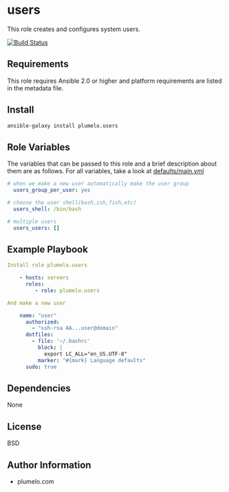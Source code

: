 users
=========

This role creates and configures system users.

[![Build Status](https://travis-ci.org/plumelo/ansible-role-users.svg?branch=master)](https://travis-ci.org/plumelo/ansible-role-users)

Requirements
------------

This role requires Ansible 2.0 or higher and platform requirements are listed in the metadata file.

Install
-------

```sh
ansible-galaxy install plumelo.users
```

Role Variables
--------------

The variables that can be passed to this role and a brief description about them are as follows.
For all variables, take a look at [defaults/main.yml](https://github.com/plumelo/ansible-role-users/blob/master/defaults/main.yml)

```yaml
# when we make a new user automatically make the user group
  users_group_per_user: yes

# choose the user shell(bash,zsh,fish,etc)
  users_shell: /bin/bash

# multiple users
  users_users: []
```
Example Playbook
----------------
```yaml
Install role plumelo.users

    - hosts: servers
      roles:
         - role: plumelo.users

And make a new user

    name: "user"
      authorized:
        - "ssh-rsa AA...user@domain"
      dotfiles:
        - file: '~/.bashrc'
          block: |
            export LC_ALL="en_US.UTF-8"
          marker: "#{mark} Language defaults"
      sudo: true
```
  Dependencies
  ------------

None

License
-------

BSD

Author Information
------------------

- plumelo.com
